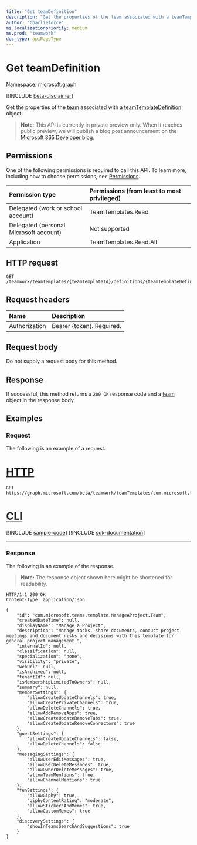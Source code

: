```yaml
---
title: "Get teamDefinition"
description: "Get the properties of the team associated with a teamTemplateDefinition object."
author: "Charlieforce"
ms.localizationpriority: medium
ms.prod: "teamwork"
doc_type: apiPageType
---
```


# Get teamDefinition
Namespace: microsoft.graph

[!INCLUDE [beta-disclaimer](../../includes/beta-disclaimer.md)]

Get the properties of the [team](../resources/team.md) associated with a [teamTemplateDefinition](../resources/teamstemplate.md) object.

> **Note**: This API is currently in private preview only. When it reaches public preview, we will publish a blog post announcement on the [Microsoft 365 Developer blog](https://devblogs.microsoft.com/microsoft365dev/).


## Permissions
One of the following permissions is required to call this API. To learn more, including how to choose permissions, see [Permissions](/graph/permissions-reference).

|Permission type|Permissions (from least to most privileged)|
|:---|:---|
|Delegated (work or school account)|TeamTemplates.Read|
|Delegated (personal Microsoft account)|Not supported|
|Application|TeamTemplates.Read.All

## HTTP request

<!-- {
  "blockType": "ignored"
}
-->
``` http
GET /teamwork/teamTemplates/{teamTemplateId}/definitions/{teamTemplateDefinitionId}/teamDefinition
```

## Request headers
|Name|Description|
|:---|:---|
|Authorization|Bearer {token}. Required.|

## Request body
Do not supply a request body for this method.

## Response

If successful, this method returns a `200 OK` response code and a [team](../resources/team.md) object in the response body.

## Examples

### Request
The following is an example of a request.


# [HTTP](#tab/http)
<!-- {
  "blockType": "request",
  "name": "get_teamtemplate/teamDefinition",
  "sampleKeys": ["com.microsoft.teams.template.ManageAProject", "Y29tLm1pY3Jvc29mdC50ZWFtcy50ZW1wbGF0ZS5NYW5hZ2VBUHJvamVjdCMjUHVibGljIyNlbi1VUw=="]
}
-->
``` http
GET https://graph.microsoft.com/beta/teamwork/teamTemplates/com.microsoft.teams.template.ManageAProject/definitions/Y29tLm1pY3Jvc29mdC50ZWFtcy50ZW1wbGF0ZS5NYW5hZ2VBUHJvamVjdCMjUHVibGljIyNlbi1VUw==/teamDefinition
```

# [CLI](#tab/cli)
[!INCLUDE [sample-code](../includes/snippets/cli/get-teamtemplateteamdefinition-cli-snippets.md)]
[!INCLUDE [sdk-documentation](../includes/snippets/snippets-sdk-documentation-link.md)]

---

### Response
The following is an example of the response.

> **Note:** The response object shown here might be shortened for readability.

<!-- {
  "blockType": "response",
  "truncated": true,
  "@odata.type": "microsoft.graph.team"
}
-->
``` http
HTTP/1.1 200 OK
Content-Type: application/json

{
    "id": "com.microsoft.teams.template.ManageAProject.Team",
    "createdDateTime": null,
    "displayName": "Manage a Project",
    "description": "Manage tasks, share documents, conduct project meetings and document risks and decisions with this template for general project management.",
    "internalId": null,
    "classification": null,
    "specialization": "none",
    "visibility": "private",
    "webUrl": null,
    "isArchived": null,
    "tenantId": null,
    "isMembershipLimitedToOwners": null,
    "summary": null,
    "memberSettings": {
        "allowCreateUpdateChannels": true,
        "allowCreatePrivateChannels": true,
        "allowDeleteChannels": true,
        "allowAddRemoveApps": true,
        "allowCreateUpdateRemoveTabs": true,
        "allowCreateUpdateRemoveConnectors": true
    },
    "guestSettings": {
        "allowCreateUpdateChannels": false,
        "allowDeleteChannels": false
    },
    "messagingSettings": {
        "allowUserEditMessages": true,
        "allowUserDeleteMessages": true,
        "allowOwnerDeleteMessages": true,
        "allowTeamMentions": true,
        "allowChannelMentions": true
    },
    "funSettings": {
        "allowGiphy": true,
        "giphyContentRating": "moderate",
        "allowStickersAndMemes": true,
        "allowCustomMemes": true
    },
    "discoverySettings": {
        "showInTeamsSearchAndSuggestions": true
    }
}
```
